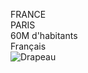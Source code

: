 ﻿FRANCE  
PARIS  
60M d'habitants  
Français  
![Drapeau](https://upload.wikimedia.org/wikipedia/commons/thumb/c/c3/Flag_of_France.svg/225px-Flag_of_France.svg.png)


